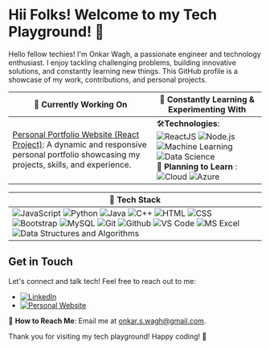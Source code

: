 # Hii Folks! Welcome to my Tech Playground! 👋

Hello fellow techies! I'm Onkar Wagh, a passionate engineer and technology enthusiast. I enjoy tackling challenging problems, building innovative solutions, and constantly learning new things. This GitHub profile is a showcase of my work, contributions, and personal projects.

| 🔭 **Currently Working On**                       | 🌱 **Constantly Learning & Experimenting With**              |
|--------------------------------------------------|-------------------------------------------------------------|
| [Personal Portfolio Website (React Project)](https://github.com/onkarrw/portfolio): A dynamic and responsive personal portfolio showcasing my projects, skills, and experience.      | 🛠️**Technologies**: ![ReactJS](https://img.shields.io/badge/-ReactJS-61DAFB?style=flat-square&logo=react&logoColor=white) ![Node.js](https://img.shields.io/badge/-Node.js-339933?style=flat-square&logo=node.js&logoColor=white) ![Machine Learning](https://img.shields.io/badge/-Machine%20Learning-FF6F00?style=flat-square) ![Data Science](https://img.shields.io/badge/-Data%20Science-013243?style=flat-square)<br>🚀 **Planning to Learn**  : ![Cloud](https://img.shields.io/badge/-Cloud-4285F4?style=flat-square&logo=google%20cloud&logoColor=white) ![Azure](https://img.shields.io/badge/-Azure-0089D6?style=flat-square&logo=microsoft%20azure&logoColor=white) |


| 🚀 Tech Stack                              |
|--------------------------------------------|
| ![JavaScript](https://img.shields.io/badge/-JavaScript-F7DF1E?style=flat-square&logo=javascript&logoColor=white) ![Python](https://img.shields.io/badge/-Python-3776AB?style=flat-square&logo=python&logoColor=white) ![Java](https://img.shields.io/badge/-Java-007396?style=flat-square&logo=java&logoColor=white) ![C++](https://img.shields.io/badge/-C++-00599C?style=flat-square&logo=c%2B%2B&logoColor=white) ![HTML](https://img.shields.io/badge/-HTML-E34F26?style=flat-square&logo=html5&logoColor=white) ![CSS](https://img.shields.io/badge/-CSS-1572B6?style=flat-square&logo=css3&logoColor=white) ![Bootstrap](https://img.shields.io/badge/-Bootstrap-7952B3?style=flat-square&logo=bootstrap&logoColor=white) ![MySQL](https://img.shields.io/badge/-MySQL-4479A1?style=flat-square&logo=mysql&logoColor=white) ![Git](https://img.shields.io/badge/-Git-F05032?style=flat-square&logo=git&logoColor=white) ![Github](https://img.shields.io/badge/-Github-181717?style=flat-square&logo=github&logoColor=white) ![VS Code](https://img.shields.io/badge/-VS%20Code-007ACC?style=flat-square&logo=visual%20studio%20code&logoColor=white) ![MS Excel](https://img.shields.io/badge/-MS%20Excel-217346?style=flat-square&logo=microsoft%20excel&logoColor=white) ![Data Structures and Algorithms](https://img.shields.io/badge/-Data%20Structures%20and%20Algorithms-2B2B2B?style=flat-square)   |
  
## Get in Touch

Let's connect and talk tech! Feel free to reach out to me:

- [![LinkedIn](https://img.shields.io/badge/LinkedIn-Connect-blue)](https://www.linkedin.com/in/onkar-wagh-632ab821a/)
- [![Personal Website](https://img.shields.io/badge/Personal%20Website-Visit-red)](https://onkarrw.github.io/cd-onkar/)

📧 **How to Reach Me**: Email me at onkar.s.wagh@gmail.com.

Thank you for visiting my tech playground! Happy coding! 🚀 
